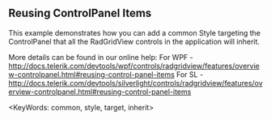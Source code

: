 ## Reusing ControlPanel Items ##
This example demonstrates how you can add a common Style targeting the ControlPanel that all the RadGridView controls in the application will inherit.

More details can be found in our online help:
For WPF - http://docs.telerik.com/devtools/wpf/controls/radgridview/features/overview-controlpanel.html#reusing-control-panel-items
For SL - http://docs.telerik.com/devtools/silverlight/controls/radgridview/features/overview-controlpanel.html#reusing-control-panel-items

<KeyWords: common, style, target, inherit>